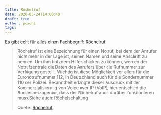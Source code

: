 ```yaml
---
title: Röchelruf
date: 2020-05-24T14:00:40
draft: true
author: poschi
tags: 
---
```


Es gibt echt für alles einen Fachbegriff: Röchelruf

> Röchelruf ist eine Bezeichnung für einen Notruf, bei dem der Anrufer nicht
> mehr in der Lage ist, seinen Namen und seine Anschrift zu nennen. Um ihm
> trotzdem Hilfe schicken zu können, werden der Notrufzentrale die Daten des
> Anrufers über die Rufnummer zur Verfügung gestellt. Wichtig ist diese
> Möglichkeit vor allem für die Euronotrufnummer 112, in Deutschland auch für
> die Sondernummer 110 der Polizei. Bekanntheit erlangte dieser Ausdruck mit der
> Kommerzialisierung von Voice over IP (VoIP), hier entschied die
> Bundesnetzagentur, dass der Röchelruf auch darüber funktionieren muss.Siehe
> auch: Röchelschaltung
>
> Quelle: [Röchelruf](https://de.m.wikipedia.org/wiki/R%C3%B6chelruf)
